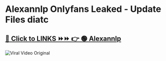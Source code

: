 
 # Alexannlp Onlyfans Leaked - Update Files diatc

## <h2><a href="https://clipsfans.com/Alexannlp&ref=git">🔗 Click to LINKS ⏩⏩ 👉 🟢 Alexannlp </a></h2>

<a href="https://clipsfans.com/Alexannlp&ref=git" rel="nofollow" data-target="animated-image.originalLink"><img src="https://i.ibb.co.com/xMMVF88/686577567.gif" alt="Viral Video Original" style="max-width: 100%; display: inline-block;" data-target="animated-image.originalImage"></a>

